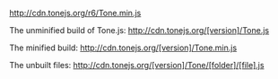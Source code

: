 http://cdn.tonejs.org/r6/Tone.min.js

The unminified build of Tone.js: http://cdn.tonejs.org/[version]/Tone.js

The minified build: http://cdn.tonejs.org/[version]/Tone.min.js

The unbuilt files: http://cdn.tonejs.org/[version]/Tone/[folder]/[file].js
